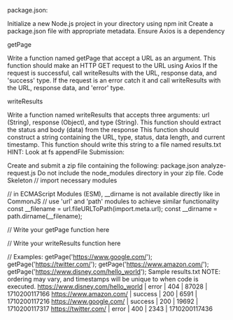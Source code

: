package.json:

Initialize a new Node.js project in your directory using npm init
Create a package.json file with appropriate metadata.
Ensure Axios is a dependency
 

getPage

Write a function named getPage that accept a URL as an argument.
This function should make an HTTP GET request to the URL using Axios
If the request is successful, call writeResults with the URL, response data, and 'success' type.
If the request is an error catch it and call writeResults with the URL, response data, and 'error' type.
 

writeResults

Write a function named writeResults that accepts three arguments: url (String), response (Object), and type (String).
This function should extract the status and body (data) from the response
This function should construct a string containing the URL, type, status, data length, and current timestamp.
This function should write this string to a file named results.txt
HINT: Look at fs appendFile
Submission:

Create and submit a zip file containing the following:
package.json
analyze-request.js
Do not include the node_modules directory in your zip file.
Code Skeleton
// import necessary modules


// in ECMAScript Modules (ESM), __dirname is not available directly like in CommonJS
// use 'url' and 'path' modules to achieve similar functionality
const __filename = url.fileURLToPath(import.meta.url);
const __dirname = path.dirname(__filename);


// Write your getPage function here


// Write your writeResults function here


// Examples:
getPage('https://www.google.com/');
getPage('https://twitter.com/');
getPage('https://www.amazon.com/');
getPage('https://www.disney.com/hello_world');
Sample results.txt
NOTE:  ordering may vary, and timestamps will be unique to when code is executed.
https://www.disney.com/hello_world | error | 404 | 87028 | 1710200117166
https://www.amazon.com/ | success | 200 | 6591 | 1710200117216
https://www.google.com/ | success | 200 | 19692 | 1710200117317
https://twitter.com/ | error | 400 | 2343 | 1710200117436